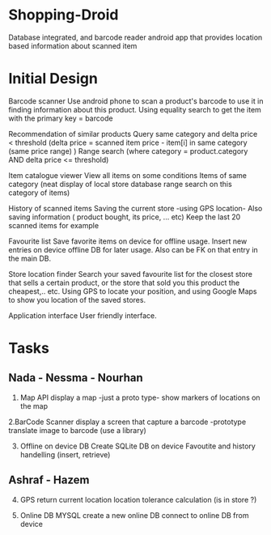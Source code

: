 Shopping-Droid
==============

Database integrated, and barcode reader android app that provides location based information about scanned item



Initial Design
===============
Barcode scanner
	Use android phone to scan a product's barcode to use it in finding information about this product.
	Using equality search to get the item with the primary key = barcode
	          
Recommendation of similar products 
	Query same category and delta price < threshold
    (delta price = scanned item price - item[i] in same category (same price range) )
	Range search (where category = product.category AND delta price <= threshold)

Item catalogue viewer
	View all items on some conditions
	Items of same category (neat display of local store database range search on this category of items)
           
History of scanned items
	Saving the current store -using GPS location-
	Also saving information ( product bought, its price, ... etc)
	Keep the last 20 scanned items for example

Favourite list 
	Save favorite items on device for offline usage.
	Insert new entries on device offline DB for later usage.
	Also can be FK on that entry in the main DB.

Store location finder 
	Search your saved favourite list for the closest store that sells a certain product,    or the store that sold you this product the cheapest,.. etc. 
	Using GPS to locate your position, and using Google Maps to show you location of the saved stores.

Application interface 
	User friendly interface.


Tasks
======
Nada - Nessma - Nourhan 
-----------------------
1. Map API 
	display a map -just a proto type-
	show markers of locations on the map

2.BarCode Scanner
	display a screen that capture a barcode -prototype
	translate image to barcode (use a library)

3. Offline on device DB
	Create SQLite DB on device
	Favoutite and history handelling (insert, retrieve)

Ashraf - Hazem
--------------
4. GPS 
	return current location
	location tolerance calculation (is in store ?)

5. Online DB MYSQL
	create a new online DB 
	connect to online DB from device